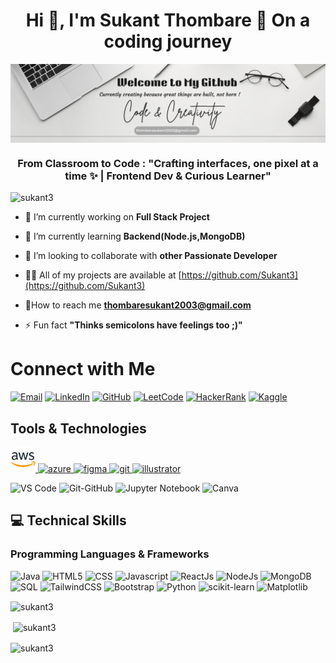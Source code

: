 <h1 align="center">Hi 👋, I'm Sukant Thombare 🎯 On a coding journey</h1>
<img align="center" alt="coding" width="1000" src="Banner.png">
<h3 align="center">From Classroom to Code : "Crafting interfaces, one pixel at a time ✨ | Frontend Dev & Curious Learner"</h3>

<p align="left"> <img src="https://komarev.com/ghpvc/?username=sukant3&label=Profile%20views&color=0e75b6&style=flat" alt="sukant3" /> </p>

- 🚀  I’m currently working on **Full Stack Project**

- 📘 I’m currently learning **Backend(Node.js,MongoDB)**

- 🤝 I’m looking to collaborate with **other Passionate Developer**

- 👨‍💻 All of my projects are available at [https://github.com/Sukant3](https://github.com/Sukant3)

- 📩How to reach me **thombaresukant2003@gmail.com**

- ⚡ Fun fact **"Thinks semicolons have feelings too ;)"**

# Connect with Me
[![Email](https://img.shields.io/badge/Email-%23D14836.svg?style=for-the-badge&logo=gmail&logoColor=white)](mailto:thombaresukant2003@gmail.com)
[![LinkedIn](https://img.shields.io/badge/LinkedIn-%230077B5.svg?style=for-the-badge&logo=linkedin&logoColor=white)](https://www.linkedin.com/in/sukant-thombare-756a7924b/)
[![GitHub](https://img.shields.io/badge/GitHub-%23181717.svg?style=for-the-badge&logo=github&logoColor=white)](http://github.com/sukant3)
[![LeetCode](https://img.shields.io/badge/LeetCode-000000?style=for-the-badge&logo=LeetCode&logoColor=#d16c06)](https://leetcode.com/thombaresukant2003/)
[![HackerRank](https://img.shields.io/badge/HackerRank-%23006500.svg?style=for-the-badge&logo=hackerrank&logoColor=white)](https://www.hackerrank.com/thombaresukant21)
[![Kaggle](https://img.shields.io/badge/Kaggle-035a7d?style=for-the-badge&logo=kaggle&logoColor=white)](https://www.kaggle.com/sukantthombare)


<h2 align="left">Tools & Technologies </h3>
<p align="left"> <a href="https://aws.amazon.com" target="_blank" rel="noreferrer"> <img src="https://raw.githubusercontent.com/devicons/devicon/master/icons/amazonwebservices/amazonwebservices-original-wordmark.svg" alt="aws" width="40" height="40"/> </a> <a href="https://azure.microsoft.com/en-in/" target="_blank" rel="noreferrer"> <img src="https://www.vectorlogo.zone/logos/microsoft_azure/microsoft_azure-icon.svg" alt="azure" width="40" height="40"/> </a>  <a href="https://www.figma.com/" target="_blank" rel="noreferrer"> <img src="https://www.vectorlogo.zone/logos/figma/figma-icon.svg" alt="figma" width="40" height="40"/> </a> <a href="https://git-scm.com/" target="_blank" rel="noreferrer"> <img src="https://www.vectorlogo.zone/logos/git-scm/git-scm-icon.svg" alt="git" width="40" height="40"/> </a> 
<a href="https://www.adobe.com/in/products/illustrator.html" target="_blank" rel="noreferrer"> <img src="https://www.vectorlogo.zone/logos/adobe_illustrator/adobe_illustrator-icon.svg" alt="illustrator" width="40" height="40"/> </a> 

![VS Code](https://img.shields.io/badge/VS%20Code-007ACC?style=for-the-badge&logo=visual-studio-code&logoColor=white)
![Git-GitHub](https://img.shields.io/badge/Git--GitHub-181717?style=for-the-badge&logo=github&logoColor=white)
![Jupyter Notebook](https://img.shields.io/badge/Jupyter%20Notebook-F37626?style=for-the-badge&logo=jupyter&logoColor=white)
![Canva](https://img.shields.io/badge/Canva-00C4CC?style=for-the-badge&logo=canva&logoColor=white)

## 💻 Technical Skills

### Programming Languages & Frameworks

![Java](https://img.shields.io/badge/Java-007396?style=for-the-badge&logo=java&logoColor=white)
![HTML5](https://img.shields.io/badge/html5-%23E34F26.svg?style=for-the-badge&logo=html5&logoColor=white)
![CSS](https://img.shields.io/badge/CSS-1572B6?style=for-the-badge&logo=css3&logoColor=white)
![Javascript](https://img.shields.io/badge/Javascript-F7DF1E?style=for-the-badge&logo=javascript&logoColor=black)
![ReactJs](https://img.shields.io/badge/ReactJs-61DAFB?style=for-the-badge&logo=react&logoColor=black)
![NodeJs](https://img.shields.io/badge/NodeJs-339933?style=for-the-badge&logo=node.js&logoColor=white)
![MongoDB](https://img.shields.io/badge/MongoDB-47A248?style=for-the-badge&logo=mongodb&logoColor=white)
![SQL](https://img.shields.io/badge/SQL-003B57?style=for-the-badge&logo=sql&logoColor=white)
![TailwindCSS](https://img.shields.io/badge/tailwindcss-%2338B2AC.svg?style=for-the-badge&logo=tailwind-css&logoColor=white)
![Bootstrap](https://img.shields.io/badge/Bootstrap-563D7C?style=for-the-badge&logo=bootstrap&logoColor=white)
![Python](https://img.shields.io/badge/python-3670A0?style=for-the-badge&logo=python&logoColor=ffdd54)
![scikit-learn](https://img.shields.io/badge/scikit--learn-%23F7931E.svg?style=for-the-badge&logo=scikit-learn&logoColor=white)
![Matplotlib](https://img.shields.io/badge/Matplotlib-%23ffffff.svg?style=for-the-badge&logo=Matplotlib&logoColor=black)

<p><img align="center" src="https://github-readme-stats.vercel.app/api/top-langs?username=sukant3&show_icons=true&locale=en&layout=compact" alt="sukant3" /></p>

<p>&nbsp;<img align="center" src="https://github-readme-stats.vercel.app/api?username=sukant3&show_icons=true&locale=en" alt="sukant3" /></p>

<p><img align="center" src="https://github-readme-streak-stats.herokuapp.com/?user=sukant3&" alt="sukant3" /></p>

